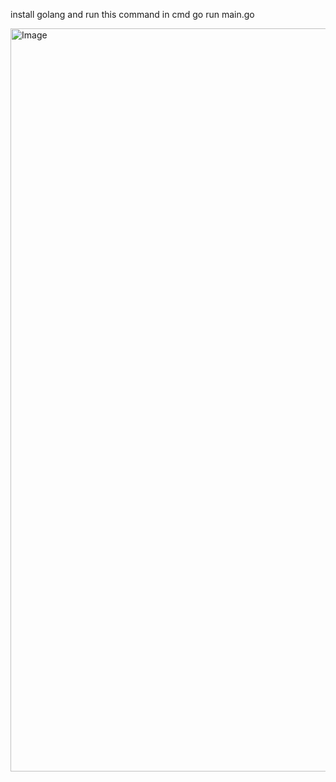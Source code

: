 install golang
and run this command in cmd
go run main.go

<img width="1189" alt="Image" src="https://github.com/user-attachments/assets/66856a46-1a03-449e-9ae4-56420cef107e" />
